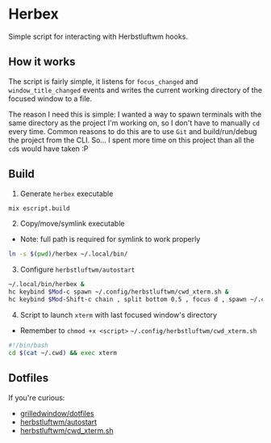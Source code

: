 # Herbex

Simple script for interacting with Herbstluftwm hooks.

## How it works

The script is fairly simple, it listens for `focus_changed` and `window_title_changed` events
and writes the current working directory of the focused window to a file.

The reason I need this is simple:
I wanted a way to spawn terminals with the same directory as the project I'm working on,
so I don't have to manually `cd` every time.
Common reasons to do this are to use `Git` and build/run/debug the project from the CLI.
So... I spent more time on this project than all the `cd`s would have taken :P

## Build

1. Generate `herbex` executable
```bash
mix escript.build
```

2. Copy/move/symlink executable
  - Note: full path is required for symlink to work properly
```bash
ln -s $(pwd)/herbex ~/.local/bin/
```

3. Configure `herbstluftwm/autostart`
```bash
~/.local/bin/herbex &
hc keybind $Mod-c spawn ~/.config/herbstluftwm/cwd_xterm.sh &
hc keybind $Mod-Shift-c chain , split bottom 0.5 , focus d , spawn ~/.config/herbstluftwm/cwd_xterm.sh &
```

4. Script to launch `xterm` with last focused window's directory
  - Remember to `chmod +x <script>`
`~/.config/herbstluftwm/cwd_xterm.sh`
```bash
#!/bin/bash
cd $(cat ~/.cwd) && exec xterm
```
    
## Dotfiles

If you're curious:
- [grilledwindow/dotfiles](https://github.com/grilledwindow/dotfiles/tree/main)
- [herbstluftwm/autostart](https://github.com/grilledwindow/dotfiles/blob/main/.config/herbstluftwm/autostart)
- [herbstluftwm/cwd_xterm.sh](https://github.com/grilledwindow/dotfiles/blob/main/.config/herbstluftwm/cwd_xterm.sh)


